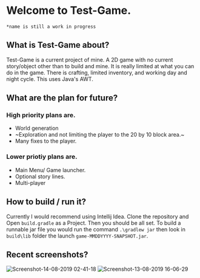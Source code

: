 # Welcome to Test-Game. 
`*name is still a work in progress`
## What is Test-Game about?
Test-Game is a current project of mine. A 2D game with no current story/object other than to build and mine. It is really limited at what you can do in the game. There is crafting, limited inventory, and working day and night cycle. This uses Java's AWT.
## What are the plan for future?
### High priority plans are.
* World generation
* ~Exploration and not limiting the player to the 20 by 10 block area.~
* Many fixes to the player.
### Lower priotiy plans are.
* Main Menu/ Game launcher.
* Optional story lines.
* Multi-player
## How to build / run it?
Currently I would recommend using Intellij Idea.
Clone the repository and Open `build.gradle` as a Project. Then you should be all set.
To build a runnable jar file you would run the command `.\gradlew jar` then look in `build\lib` folder the launch `game-MMDDYYYY-SNAPSHOT.jar`.
## Recent screenshots?
![Screenshot-14-08-2019 02-41-18](https://raw.githubusercontent.com/inferno4you/Test-Game/master/screenshots/Screenshot-14-08-2019_02-41-18.png)
![Screenshot-13-08-2019 16-06-29](https://raw.githubusercontent.com/inferno4you/Test-Game/master/screenshots/Screenshot-13-08-2019_16-06-29.png)
